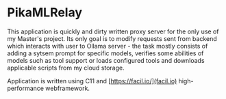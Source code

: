 # PikaMLRelay
This application is quickly and dirty written proxy server for the only use of my Master's project.
Its only goal is to modify requests sent from backend which interacts with user to Ollama server - the task mostly consists of adding a sytsem prompt for specific models, verifies some abilities of models such as tool support or loads configured tools and downloads applicable scripts from my cloud storage.

Application is written using C11 and [https://facil.io/](facil.io) high-performance webframework.
